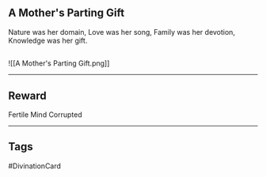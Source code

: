 ## A Mother's Parting Gift
Nature was her domain,
Love was her song,
Family was her devotion,
Knowledge was her gift.
## 
![[A Mother's Parting Gift.png]]

---
## Reward
Fertile Mind
Corrupted

---
## Tags
#DivinationCard